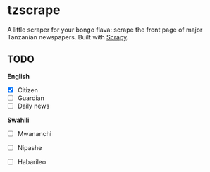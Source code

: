 # tzscrape

A little scraper for your bongo flava: scrape the front page of major Tanzanian newspapers. Built with [Scrapy](http://scrapy.org/).

## TODO

**English**
- [x] Citizen
- [ ] Guardian
- [ ] Daily news

**Swahili**
- [ ] Mwananchi
- [ ] Nipashe
- [ ] Habarileo

